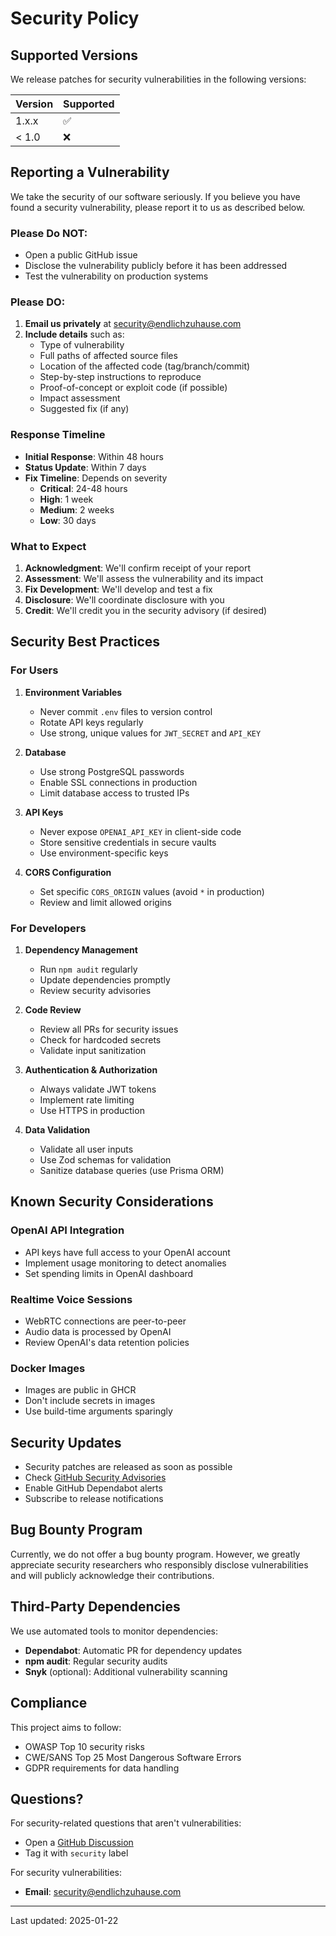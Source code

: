 # Security Policy

## Supported Versions

We release patches for security vulnerabilities in the following versions:

| Version | Supported          |
| ------- | ------------------ |
| 1.x.x   | :white_check_mark: |
| < 1.0   | :x:                |

## Reporting a Vulnerability

We take the security of our software seriously. If you believe you have found a security vulnerability, please report it to us as described below.

### Please Do NOT:

- Open a public GitHub issue
- Disclose the vulnerability publicly before it has been addressed
- Test the vulnerability on production systems

### Please DO:

1. **Email us privately** at security@endlichzuhause.com
2. **Include details** such as:
   - Type of vulnerability
   - Full paths of affected source files
   - Location of the affected code (tag/branch/commit)
   - Step-by-step instructions to reproduce
   - Proof-of-concept or exploit code (if possible)
   - Impact assessment
   - Suggested fix (if any)

### Response Timeline

- **Initial Response**: Within 48 hours
- **Status Update**: Within 7 days
- **Fix Timeline**: Depends on severity
  - **Critical**: 24-48 hours
  - **High**: 1 week
  - **Medium**: 2 weeks
  - **Low**: 30 days

### What to Expect

1. **Acknowledgment**: We'll confirm receipt of your report
2. **Assessment**: We'll assess the vulnerability and its impact
3. **Fix Development**: We'll develop and test a fix
4. **Disclosure**: We'll coordinate disclosure with you
5. **Credit**: We'll credit you in the security advisory (if desired)

## Security Best Practices

### For Users

1. **Environment Variables**
   - Never commit `.env` files to version control
   - Rotate API keys regularly
   - Use strong, unique values for `JWT_SECRET` and `API_KEY`

2. **Database**
   - Use strong PostgreSQL passwords
   - Enable SSL connections in production
   - Limit database access to trusted IPs

3. **API Keys**
   - Never expose `OPENAI_API_KEY` in client-side code
   - Store sensitive credentials in secure vaults
   - Use environment-specific keys

4. **CORS Configuration**
   - Set specific `CORS_ORIGIN` values (avoid `*` in production)
   - Review and limit allowed origins

### For Developers

1. **Dependency Management**
   - Run `npm audit` regularly
   - Update dependencies promptly
   - Review security advisories

2. **Code Review**
   - Review all PRs for security issues
   - Check for hardcoded secrets
   - Validate input sanitization

3. **Authentication & Authorization**
   - Always validate JWT tokens
   - Implement rate limiting
   - Use HTTPS in production

4. **Data Validation**
   - Validate all user inputs
   - Use Zod schemas for validation
   - Sanitize database queries (use Prisma ORM)

## Known Security Considerations

### OpenAI API Integration

- API keys have full access to your OpenAI account
- Implement usage monitoring to detect anomalies
- Set spending limits in OpenAI dashboard

### Realtime Voice Sessions

- WebRTC connections are peer-to-peer
- Audio data is processed by OpenAI
- Review OpenAI's data retention policies

### Docker Images

- Images are public in GHCR
- Don't include secrets in images
- Use build-time arguments sparingly

## Security Updates

- Security patches are released as soon as possible
- Check [GitHub Security Advisories](../../security/advisories)
- Enable GitHub Dependabot alerts
- Subscribe to release notifications

## Bug Bounty Program

Currently, we do not offer a bug bounty program. However, we greatly appreciate security researchers who responsibly disclose vulnerabilities and will publicly acknowledge their contributions.

## Third-Party Dependencies

We use automated tools to monitor dependencies:

- **Dependabot**: Automatic PR for dependency updates
- **npm audit**: Regular security audits
- **Snyk** (optional): Additional vulnerability scanning

## Compliance

This project aims to follow:

- OWASP Top 10 security risks
- CWE/SANS Top 25 Most Dangerous Software Errors
- GDPR requirements for data handling

## Questions?

For security-related questions that aren't vulnerabilities:
- Open a [GitHub Discussion](../../discussions)
- Tag it with `security` label

For security vulnerabilities:
- **Email**: security@endlichzuhause.com

---

Last updated: 2025-01-22
